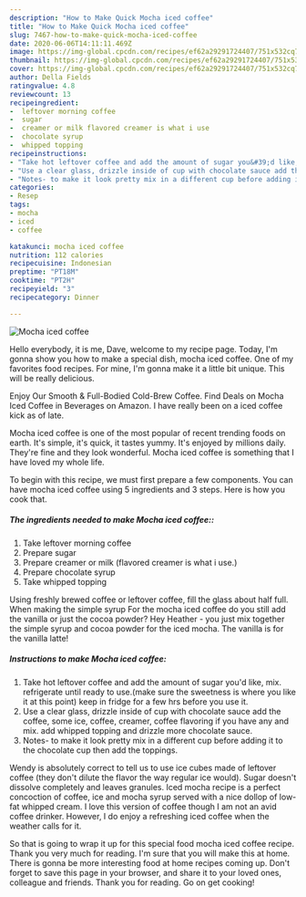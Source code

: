 ```yaml
---
description: "How to Make Quick Mocha iced coffee"
title: "How to Make Quick Mocha iced coffee"
slug: 7467-how-to-make-quick-mocha-iced-coffee
date: 2020-06-06T14:11:11.469Z
image: https://img-global.cpcdn.com/recipes/ef62a29291724407/751x532cq70/mocha-iced-coffee-recipe-main-photo.jpg
thumbnail: https://img-global.cpcdn.com/recipes/ef62a29291724407/751x532cq70/mocha-iced-coffee-recipe-main-photo.jpg
cover: https://img-global.cpcdn.com/recipes/ef62a29291724407/751x532cq70/mocha-iced-coffee-recipe-main-photo.jpg
author: Della Fields
ratingvalue: 4.8
reviewcount: 13
recipeingredient:
-  leftover morning coffee
-  sugar
-  creamer or milk flavored creamer is what i use
-  chocolate syrup
-  whipped topping
recipeinstructions:
- "Take hot leftover coffee and add the amount of sugar you&#39;d like, mix. refrigerate until ready to use.(make sure the sweetness is where you like it at this point) keep in fridge for a few hrs before you use it."
- "Use a clear glass, drizzle inside of cup with chocolate sauce add the coffee, some ice, coffee, creamer, coffee flavoring if you have any and mix. add whipped topping and drizzle more chocolate sauce."
- "Notes- to make it look pretty mix in a different cup before adding it to the chocolate cup then add the toppings."
categories:
- Resep
tags:
- mocha
- iced
- coffee

katakunci: mocha iced coffee
nutrition: 112 calories
recipecuisine: Indonesian
preptime: "PT18M"
cooktime: "PT2H"
recipeyield: "3"
recipecategory: Dinner

---
```



![Mocha iced coffee](https://img-global.cpcdn.com/recipes/ef62a29291724407/751x532cq70/mocha-iced-coffee-recipe-main-photo.jpg)

Hello everybody, it is me, Dave, welcome to my recipe page. Today, I'm gonna show you how to make a special dish, mocha iced coffee. One of my favorites food recipes. For mine, I'm gonna make it a little bit unique. This will be really delicious.

Enjoy Our Smooth &amp; Full-Bodied Cold-Brew Coffee. Find Deals on Mocha Iced Coffee in Beverages on Amazon. I have really been on a iced coffee kick as of late.

Mocha iced coffee is one of the most popular of recent trending foods on earth. It's simple, it's quick, it tastes yummy. It's enjoyed by millions daily. They're fine and they look wonderful. Mocha iced coffee is something that I have loved my whole life.


To begin with this recipe, we must first prepare a few components. You can have mocha iced coffee using 5 ingredients and 3 steps. Here is how you cook that.

##### The ingredients needed to make Mocha iced coffee::

1. Take  leftover morning coffee
1. Prepare  sugar
1. Prepare  creamer or milk (flavored creamer is what i use.)
1. Prepare  chocolate syrup
1. Take  whipped topping


Using freshly brewed coffee or leftover coffee, fill the glass about half full. When making the simple syrup For the mocha iced coffee do you still add the vanilla or just the cocoa powder? Hey Heather - you just mix together the simple syrup and cocoa powder for the iced mocha. The vanilla is for the vanilla latte! 

##### Instructions to make Mocha iced coffee:

1. Take hot leftover coffee and add the amount of sugar you&#39;d like, mix. refrigerate until ready to use.(make sure the sweetness is where you like it at this point) keep in fridge for a few hrs before you use it.
1. Use a clear glass, drizzle inside of cup with chocolate sauce add the coffee, some ice, coffee, creamer, coffee flavoring if you have any and mix. add whipped topping and drizzle more chocolate sauce.
1. Notes- to make it look pretty mix in a different cup before adding it to the chocolate cup then add the toppings.


Wendy is absolutely correct to tell us to use ice cubes made of leftover coffee (they don&#39;t dilute the flavor the way regular ice would). Sugar doesn&#39;t dissolve completely and leaves granules. Iced mocha recipe is a perfect concoction of coffee, ice and mocha syrup served with a nice dollop of low-fat whipped cream. I love this version of coffee though I am not an avid coffee drinker. However, I do enjoy a refreshing iced coffee when the weather calls for it. 

So that is going to wrap it up for this special food mocha iced coffee recipe. Thank you very much for reading. I'm sure that you will make this at home. There is gonna be more interesting food at home recipes coming up. Don't forget to save this page in your browser, and share it to your loved ones, colleague and friends. Thank you for reading. Go on get cooking!
